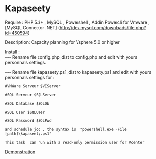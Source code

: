 Kapaseety
=========
Require : PHP 5.3+ , MySQL , Powershell , Addin Powercli for Vmware , [MySQL Connector .NET] (http://dev.mysql.com/downloads/file.php?id=450594)

Description:
Capacity planning for Vsphere 5.0 or higher

Install : 	
--- Rename file config.php_dist to config.php and edit with yours personnals settings.

--- Rename file kapaseety.ps1_dist to kapaseety.ps1 and edit with yours personnals settings for :

	#VMWare Serveur $VIServer 
	
	#SQL Serveur $SQLServer 
	
	#SQL Database $SQLDb
	
	#SQL User $SQLUser
	
	#SQL Password $SQLPwd
	
	and schedule job , the syntax is  "powershell.exe -File [path]\kapaseety.ps1"
	
	This task  can run with a read-only permission user for Vcenter
	
	
	
[Demonstration](http://kapaseety.ipocus.net)